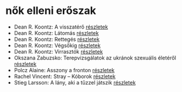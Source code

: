 # nők elleni erőszak

- Dean R. Koontz: A visszatérő [részletek](_details/Dean%20R.%20Koontz.md#id_1095)
- Dean R. Koontz: Látomás [részletek](_details/Dean%20R.%20Koontz.md#id_1081)
- Dean R. Koontz: Rettegés [részletek](_details/Dean%20R.%20Koontz.md#id_1076)
- Dean R. Koontz: Végsőkig [részletek](_details/Dean%20R.%20Koontz.md#id_1071)
- Dean R. Koontz: Virrasztók [részletek](_details/Dean%20R.%20Koontz.md#id_1070)
- Okszana Zabuzsko: Terepvizsgálatok az ukránok szexuális életéről [részletek](_details/Okszana%20Zabuzsko.md#id_468)
- Polcz Alaine: Asszony a fronton [részletek](_details/Polcz%20Alaine.md#id_1443)
- Rachel Vincent: Stray – Kóborok [részletek](_details/Rachel%20Vincent.md#id_428)
- Stieg Larsson: A lány, aki a tűzzel játszik [részletek](_details/Stieg%20Larsson.md#id_26)